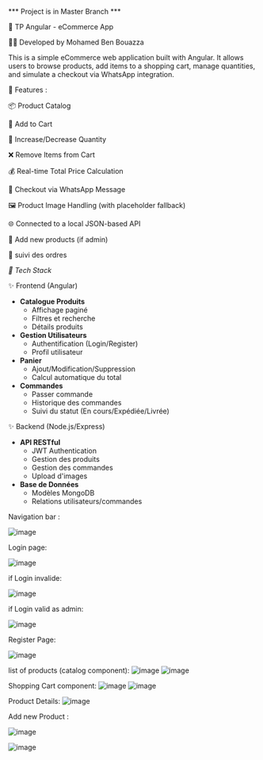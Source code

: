 *** Project is in Master Branch ***

🛒 TP Angular - eCommerce App

👨‍💻 Developed by Mohamed Ben Bouazza

This is a simple eCommerce web application built with Angular. It allows users to browse products, add items to a shopping cart, manage quantities, and simulate a checkout via WhatsApp integration.

🚀 Features :

  📦 Product Catalog
  
  🛒 Add to Cart
  
  🔢 Increase/Decrease Quantity
  
  ❌ Remove Items from Cart
  
  💰 Real-time Total Price Calculation
  
  📲 Checkout via WhatsApp Message
  
  🖼️ Product Image Handling (with placeholder fallback)
  
  🌐 Connected to a local JSON-based API
  
  🔢 Add new products (if admin)
  
  📲 suivi des ordres 
  
 *🧰 Tech Stack*

✨ Frontend (Angular)
- **Catalogue Produits** 
  - Affichage paginé
  - Filtres et recherche
  - Détails produits
- **Gestion Utilisateurs**
  - Authentification (Login/Register)
  - Profil utilisateur
- **Panier** 
  - Ajout/Modification/Suppression
  - Calcul automatique du total
- **Commandes**
  - Passer commande
  - Historique des commandes
  - Suivi du statut (En cours/Expédiée/Livrée)

✨ Backend (Node.js/Express)
- **API RESTful**
  - JWT Authentication
  - Gestion des produits
  - Gestion des commandes
  - Upload d'images
- **Base de Données**
  - Modèles MongoDB
  - Relations utilisateurs/commandes
    
Navigation bar : 

![image](https://github.com/user-attachments/assets/a8e1138b-5077-4774-85f3-d2d949137a74)



Login page:

![image](https://github.com/user-attachments/assets/125a723f-265d-4f7b-94a4-cd7f318cb14b)

if Login invalide: 

![image](https://github.com/user-attachments/assets/a1e545b4-fc75-4160-a9cd-0abcd169eac6)

if Login valid as admin: 

![image](https://github.com/user-attachments/assets/382d6bb2-02a9-4f40-a049-28d61245e5f1)



Register Page:

![image](https://github.com/user-attachments/assets/a174d1bd-13e8-4c99-8744-029a9d6e8d78)


list of products (catalog component): 
            ![image](https://github.com/user-attachments/assets/2140bb6e-7cba-43f0-afec-7a19a65d2ee0)
![image](https://github.com/user-attachments/assets/f7e1aa23-0fc7-497a-8764-d89e997bc12a)




Shopping Cart component: 
            ![image](https://github.com/user-attachments/assets/d313f554-130e-49de-b9d5-cd3c674b1104)
            ![image](https://github.com/user-attachments/assets/2865095e-1a2c-42bd-a561-81e4cb94836d)



Product Details: 
            ![image](https://github.com/user-attachments/assets/d6cbb2f2-e16b-4132-a9cc-46ef09587065)


Add new Product :

![image](https://github.com/user-attachments/assets/330ba168-1d6e-4779-88f9-acc5a7856ecb)

![image](https://github.com/user-attachments/assets/4d491383-ec08-47f6-891b-8a7f36540a68)



